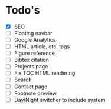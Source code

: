 # Todo's

- [x] SEO
- [ ] Floating navbar
- [ ] Google Analytics
- [ ] HTML article, etc. tags
- [ ] Figure reference
- [ ] Bibtex citation
- [ ] Projects page
- [ ] Fix TOC HTML rendering
- [ ] Search
- [ ] Contact page
- [ ] Footnote preview
- [ ] Day/Night switcher to include system
